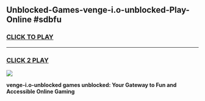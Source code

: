 
## Unblocked-Games-venge-i.o-unblocked-Play-Online #sdbfu
<h3>
<a href="https://news.freeplayer.one?title=venge-i.o-unblocked&ref=3">CLICK TO PLAY</a></h3>
<hr>

<h3>
<a href="https://news.freeplayer.one?title=venge-i.o-unblocked&ref=3">CLICK 2 PLAY</a>
  
</h3>

<a href="https://news.freeplayer.one?title=venge-i.o-unblocked&ref=3"><img src="https://clearcache.store/games.png"></a>


**venge-i.o-unblocked games unblocked: Your Gateway to Fun and Accessible Online Gaming**

